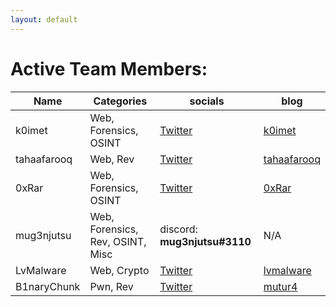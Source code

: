 ```yaml
---
layout: default
---
```


# Active Team Members:

| Name | Categories | socials | blog | 
| -------| ------ | ------| ------|
| k0imet | Web, Forensics, OSINT| [Twitter](https://twitter.com/k0imet_)| [k0imet](https://blog.k0imet.tech)
| tahaafarooq | Web, Rev | [Twitter](https://twitter.com/tahaafarooq)| [tahaafarooq](https://hackmd.io/@tahaafarooq)
| 0xRar | Web, Forensics, OSINT | [Twitter](https://twitter.com/fcv9_q)| [0xRar](http://0xrar.net/blog)
| mug3njutsu | Web, Forensics, Rev, OSINT, Misc | discord: **mug3njutsu#3110**| N/A
| LvMalware | Web, Crypto | [Twitter](https://twitter.com/lvmalware)| [lvmalware](https://lvmalware.github.io)
| B1naryChunk | Pwn, Rev | [Twitter](https://twitter.com/BinaryChunk)| [mutur4](https://mutur4.github.io/posts/)
